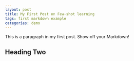 ```yaml
---
layout: post
title: My First Post on Few-shot learning
tags: first markdown example
categories: demo
---
```


This is a paragraph in my first post.
Show off your Markdown!

## Heading Two 
